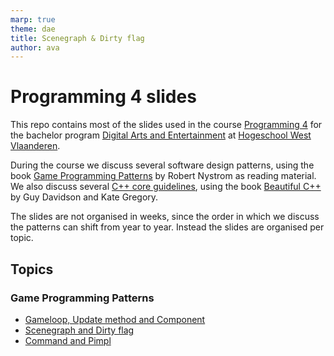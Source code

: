 ```yaml
---
marp: true
theme: dae
title: Scenegraph & Dirty flag
author: ava
---
```


# Programming 4 slides

This repo contains most of the slides used in the course [Programming 4](https://www.digitalartsandentertainment.be/page/51/Programming+4) for the bachelor program [Digital Arts and Entertainment](https://www.digitalartsandentertainment.be) at [Hogeschool West Vlaanderen](https://www.howest.be).

During the course we discuss several software design patterns, using the book [Game Programming Patterns](https://gameprogrammingpatterns.com/) by Robert Nystrom as reading material. We also discuss several [C++ core guidelines](https://isocpp.github.io/CppCoreGuidelines/CppCoreGuidelines), using the book [Beautiful C++](https://www.oreilly.com/library/view/beautiful-c-30/9780137647767/) by Guy Davidson and Kate Gregory.

The slides are not organised in weeks, since the order in which we discuss the patterns can shift from year to year. Instead the slides are organised per topic.

## Topics

### Game Programming Patterns

- [Gameloop, Update method and Component](https://avadae.github.io/programming4/gameloop_updatemethod_component/gameloop_updatemethod_component.html)
- [Scenegraph and Dirty flag](https://avadae.github.io/programming4/scenegraph_dirtyflag/scenegraph_dirtyflag.html)
- [Command and Pimpl](https://avadae.github.io/programming4/command_pimpl/command_pimpl.html)


